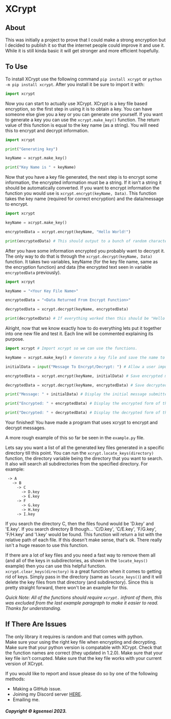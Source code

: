 # XCrypt

## About

This was initially a project to prove that I could make a strong encryption but I decided to publish it so that the internet people could improve it and use it. While it is still kinda basic it will get stronger and more efficient hopefully.

## To Use

To install XCrypt use the following command `pip install xcrypt` or `python -m pip install xcrypt`. After you install it be sure to import it with:

```py
import xcrypt
```

Now you can start to actually use XCrypt. XCrypt is a key file based encryption, so the first step in using it is to obtain a key. You can have someone else give you a key or you can generate one yourself. If you want to generate a key you can use the `xcrypt.make_key()` function. The return value of this function is equal to the key name (as a string). You will need this to encrypt and decrypt information.

```py
import xcrypt

print("Generating key")

keyName = xcrypt.make_key()

print("Key Name is " + keyName)

```

Now that you have a key file generated, the next step is to encrypt some information, the encrypted information must be a string. If it isn't a string it should be automatically converted. If you want to encrypt information the function you would use is `xcrypt.encrypt(keyName, Data)`. This function takes the key name (required for correct encryption) and the data/message to encrypt.

```py
import xcrypt

keyName = xcrypt.make_key()

encryptedData = xcrypt.encrypt(keyName, "Hello World!")

print(encryptedData) # This should output to a bunch of random characters.
```

After you have some information encrypted you probably want to decrypt it. The only way to do that is through the `xcrypt.decrypt(keyName, Data)` function. It takes two variables, keyName (for the key file name, same as the encryption function) and data (the encrypted text seen in variable `encryptedData` previously).

```py
import xcrpyt

keyName = "<Your Key File Name>"

encryptedData = "<Data Returned From Encrypt Function>"

decryptedData = xcrypt.decrypt(keyName, encryptedData)

print(decryptedData) # If everything worked then this should be "Hello World!".
```

Alright, now that we know exactly how to do everything lets put it together into one new file and test it. Each line will be commented explaining its purpose.

```py
import xcrypt # Import xcrypt so we can use the functions.

keyName = xcrypt.make_key() # Generate a key file and save the name to a variable.

initialData = input("Message To Encrypt/Decrypt: ") # Allow a user imputed message.

encryptedData = xcrypt.encrypt(keyName, initialData) # Save encrypted message to variable.

decryptedData = xcrypt.decrypt(keyName, encryptedData) # Save decrypted message to variable.

print("Message: " + initialData) # Display the initial message submitted.

print("Encrypted: " + encryptedData) # Display the encrypted form of the message.

print("Decrypted: " + decryptedData) # Display the decrypted form of the message.
```

Your finished! You have made a program that uses xcrypt to encrypt and decrypt messages.

A more rough example of this so far be seen in the `example.py` file.

Lets say you want a list of all the generated key files generated in a specific directory till this point. You can run the `xcrypt.locate_keys(directory)` function, the directory variable being the directory that you want to search. It also will search all subdirectories from the specified directory. For example:

```
 -> A
   -> B
     -> C
       -> D.key
       -> E.key
     -> F
       -> G.key
       -> H.key
     -> I.key
```

If you search the directory C, then the files found would be 'D.key' and 'E.key'. If you search directory B though... 'C/D.key', 'C/E.key', 'F/G.key', 'F/H.key' and 'I.key' would be found. This function will return a list with the relative path of each file. If this doesn't make sense, that's ok. There really isn't a huge reason to use this function.

If there are a lot of key files and you need a fast way to remove them all (and all of the keys in subdirectories, as shown in the `locate_keys()` example) then you can use this helpful function. `xcrypt.clear_keys(directory)` is a great function when it comes to getting rid of keys. Simply pass in the directory (same as `locate_keys()`) and it will delete the key files from that directory (and subdirectory). Since this is pretty straight forward, there won't be an example for this.

*Quick Note: All of the functions should require `xcrypt.` infront of them, this was excluded from the last example paragraph to make it easier to read. Thanks for understanding.*

## If There Are Issues

The only library it requires is random and that comes with python.  
Make sure your using the right key file when encrypting and decrypting.  
Make sure that your python version is compatable with XCrypt.
Check that the function names are correct (they updated in 1.2.0).
Make sure that your key file isn't corrupted.
Make sure that the key file works with your current version of XCrypt.

If you would like to report and issue please do so by one of the following methods:
 - Making a GitHub issue.
 - Joining my Discord server [HERE](https://discord.gg/U5A3QWXZKZ).
 - Emailing me.

##### Copyright &copy; kgsensei 2023.
